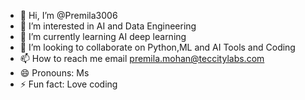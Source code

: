 - 👋 Hi, I’m @Premila3006
- 👀 I’m interested in AI and Data Engineering
- 🌱 I’m currently learning AI deep learning
- 💞️ I’m looking to collaborate on Python,ML and AI Tools and  Coding
- 📫 How to reach me email premila.mohan@teccitylabs.com
- 😄 Pronouns: Ms
- ⚡ Fun fact: Love coding 

<!---
Premila3006/Premila3006 is a ✨ special ✨ repository because its `README.md` (this file) appears on your GitHub profile.
You can click the Preview link to take a look at your changes.
--->
